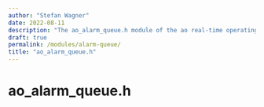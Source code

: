 ```yaml
---
author: "Stefan Wagner"
date: 2022-08-11
description: "The ao_alarm_queue.h module of the ao real-time operating system."
draft: true
permalink: /modules/alarm-queue/
title: "ao_alarm_queue.h"
---
```


# ao_alarm_queue.h
